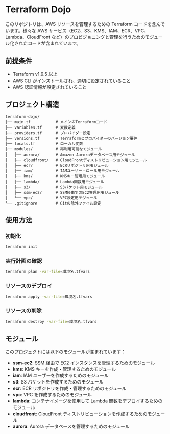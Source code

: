 # Terraform Dojo

このリポジトリは、AWS リソースを管理するための Terraform コードを含んでいます。様々な AWS サービス（EC2、S3、KMS、IAM、ECR、VPC、Lambda、CloudFront など）のプロビジョニングと管理を行うためのモジュール化されたコードが含まれています。

## 前提条件

- Terraform v1.9.5 以上
- AWS CLI がインストールされ、適切に設定されていること
- AWS 認証情報が設定されていること

## プロジェクト構造

```
terraform-dojo/
├── main.tf           # メインのTerraformコード
├── variables.tf      # 変数定義
├── providers.tf      # プロバイダー設定
├── versions.tf       # Terraformとプロバイダーのバージョン要件
├── locals.tf         # ローカル変数
├── modules/          # 再利用可能なモジュール
│   ├── aurora/       # Amazon Auroraデータベース用モジュール
│   ├── cloudfront/   # CloudFrontディストリビューション用モジュール
│   ├── ecr/          # ECRリポジトリ用モジュール
│   ├── iam/          # IAMユーザー・ロール用モジュール
│   ├── kms/          # KMSキー管理用モジュール
│   ├── lambda/       # Lambda関数用モジュール
│   ├── s3/           # S3バケット用モジュール
│   ├── ssm-ec2/      # SSM経由でのEC2管理用モジュール
│   └── vpc/          # VPC設定用モジュール
└── .gitignore        # Gitの除外ファイル設定
```

## 使用方法

### 初期化

```bash
terraform init
```

### 実行計画の確認

```bash
terraform plan -var-file=環境名.tfvars
```

### リソースのデプロイ

```bash
terraform apply -var-file=環境名.tfvars
```

### リソースの削除

```bash
terraform destroy -var-file=環境名.tfvars
```

## モジュール

このプロジェクトには以下のモジュールが含まれています：

- **ssm-ec2**: SSM 経由で EC2 インスタンスを管理するためのモジュール
- **kms**: KMS キーを作成・管理するためのモジュール
- **iam**: IAM ユーザーを作成するためのモジュール
- **s3**: S3 バケットを作成するためのモジュール
- **ecr**: ECR リポジトリを作成・管理するためのモジュール
- **vpc**: VPC を作成するためのモジュール
- **lambda**: コンテナイメージを使用して Lambda 関数をデプロイするためのモジュール
- **cloudfront**: CloudFront ディストリビューションを作成するためのモジュール
- **aurora**: Aurora データベースを管理するためのモジュール
